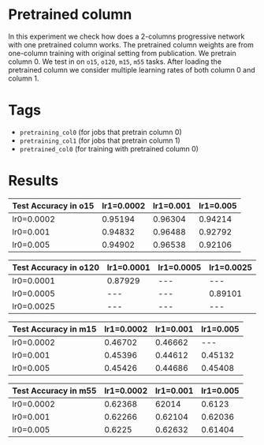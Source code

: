 # Pretrained column

In this experiment we check how does a 2-columns progressive network with one pretrained column works. The pretrained column weights are from one-column training with original setting from publication. We pretrain column 0. We test in on `o15`, `o120`, `m15`, `m55` tasks. After loading the pretrained column we consider multiple learning rates of both column 0 and column 1.

# Tags

- `pretraining_col0` (for jobs that pretrain column 0)
- `pretraining_col1` (for jobs that pretrain column 1)
- `pretrained_col0` (for training with pretrained column 0)

# Results

Test Accuracy in o15 | lr1=0.0002 | lr1=0.001 | lr1=0.005
--- | --- | --- | ---
lr0=0.0002 | 0.95194 | 0.96304 | 0.94214
lr0=0.001 | 0.94832 | 0.96488 | 0.92792
lr0=0.005 | 0.94902 | 0.96538 | 0.92106

Test Accuracy in o120 | lr1=0.0001 | lr1=0.0005 | lr1=0.0025
--- | --- | --- | ---
lr0=0.0001 | 0.87929 | --- | ---
lr0=0.0005 | --- | --- | 0.89101
lr0=0.0025 | --- | --- | ---

Test Accuracy in m15 | lr1=0.0002 | lr1=0.001 | lr1=0.005
--- | --- | --- | ---
lr0=0.0002 | 0.46702 | 0.46662 | ---
lr0=0.001 | 0.45396 | 0.44612 | 0.45132
lr0=0.005 | 0.45426 | 0.44686 | 0.45408

Test Accuracy in m55 | lr1=0.0002 | lr1=0.001 | lr1=0.005
--- | --- | --- | ---
lr0=0.0002 | 0.62368 | 62014 | 0.6123
lr0=0.001 | 0.62266 | 0.62104 | 0.62036
lr0=0.005 | 0.6225 | 0.62632 | 0.61404
